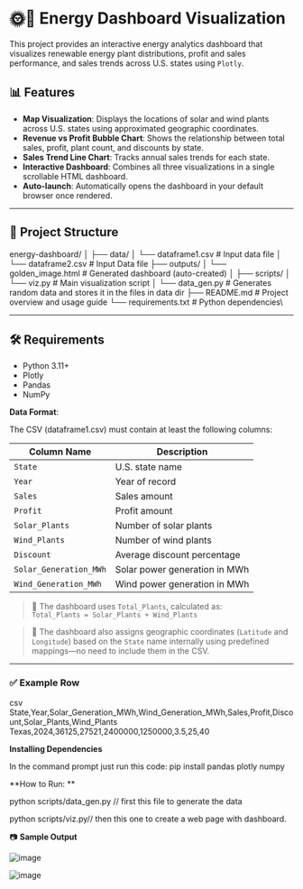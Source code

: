 # 🌞💨 Energy Dashboard Visualization

This project provides an interactive energy analytics dashboard that visualizes renewable energy plant distributions, profit and sales performance, and sales trends across U.S. states using `Plotly`.

## 📊 Features

- **Map Visualization**: Displays the locations of solar and wind plants across U.S. states using approximated geographic coordinates.
- **Revenue vs Profit Bubble Chart**: Shows the relationship between total sales, profit, plant count, and discounts by state.
- **Sales Trend Line Chart**: Tracks annual sales trends for each state.
- **Interactive Dashboard**: Combines all three visualizations in a single scrollable HTML dashboard.
- **Auto-launch**: Automatically opens the dashboard in your default browser once rendered.

---

## 📁 Project Structure

energy-dashboard/
│
├── data/
│ └── dataframe1.csv # Input data file
│ └── dataframe2.csv # Input Data file
├── outputs/
│ └── golden_image.html # Generated dashboard (auto-created)
│
├── scripts/
│ └── viz.py # Main visualization script
│ └── data_gen.py # Generates random data and stores it in the files in data dir
├── README.md # Project overview and usage guide
└── requirements.txt # Python dependencies\

---

## 🛠️ Requirements

- Python 3.11+
- Plotly
- Pandas
- NumPy


**Data Format**:

The CSV (dataframe1.csv) must contain at least the following columns:

| Column Name            | Description                   |
| ---------------------- | ----------------------------- |
| `State`                | U.S. state name               |
| `Year`                 | Year of record                |
| `Sales`                | Sales amount                  |
| `Profit`               | Profit amount                 |
| `Solar_Plants`         | Number of solar plants        |
| `Wind_Plants`          | Number of wind plants         |
| `Discount`             | Average discount percentage   |
| `Solar_Generation_MWh` | Solar power generation in MWh |
| `Wind_Generation_MWh`  | Wind power generation in MWh  |

> 🔄 The dashboard uses `Total_Plants`, calculated as:  
> `Total_Plants = Solar_Plants + Wind_Plants`

> 📍 The dashboard also assigns geographic coordinates (`Latitude` and `Longitude`) based on the `State` name internally using predefined mappings—no need to include them in the CSV.

---

### ✅ Example Row

csv
State,Year,Solar_Generation_MWh,Wind_Generation_MWh,Sales,Profit,Discount,Solar_Plants,Wind_Plants
Texas,2024,36125,27521,2400000,1250000,3.5,25,40


**Installing Dependencies**

In the command prompt just run this code:
pip install pandas plotly numpy


**How to Run: **

python scripts/data_gen.py // first this file to generate the data

python scripts/viz.py// then this one to create a web page with dashboard.

📷 **Sample Output**

![image](https://github.com/user-attachments/assets/4ad53c63-ca43-4b5c-831c-2d2005195ad9)

![image](https://github.com/user-attachments/assets/d9595e34-134c-430c-b59a-434f6d2975b1)




